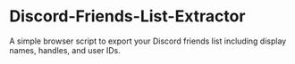 # Discord-Friends-List-Extractor
A simple browser script to export your Discord friends list including display names, handles, and user IDs.
